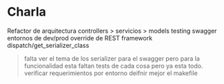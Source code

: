 # Charla
Refactor de arquitectura
controllers > servicios > models
testing
swagger
entornos de dev/prod
override de REST framework dispatch/get_serializer_class
> falta ver el tema de los serializer para el swagger pero
  para la funcionalidad esta
> faltan tests de cada cosa pero ya esta todo.
> verificar requerimientos por entorno
> deifnir mejor el makefile